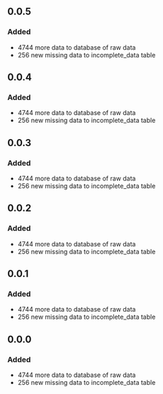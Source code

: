 ## 0.0.5
### Added
- 4744 more data to database of raw data
- 256 new missing data to incomplete_data table

## 0.0.4
### Added
- 4744 more data to database of raw data
- 256 new missing data to incomplete_data table

## 0.0.3
### Added
- 4744 more data to database of raw data
- 256 new missing data to incomplete_data table

## 0.0.2
### Added
- 4744 more data to database of raw data
- 256 new missing data to incomplete_data table

## 0.0.1
### Added
- 4744 more data to database of raw data
- 256 new missing data to incomplete_data table

## 0.0.0
### Added
- 4744 more data to database of raw data
- 256 new missing data to incomplete_data table


